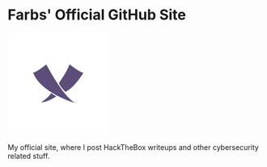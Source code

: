 # Farbs' Official GitHub Site
<img alt="Farbs Logo" src="/assets/img/index-logo/farbs-logo-200x200.png"> 

My official site, where I post HackTheBox writeups and other cybersecurity related stuff.
